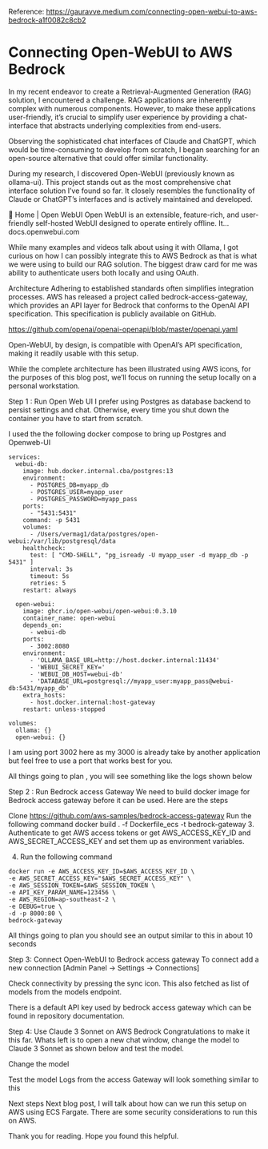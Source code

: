 
Reference: https://gauravve.medium.com/connecting-open-webui-to-aws-bedrock-a1f0082c8cb2

# Connecting Open-WebUI to AWS Bedrock

In my recent endeavor to create a Retrieval-Augmented Generation (RAG) solution, I encountered a challenge. RAG applications are inherently complex with numerous components. However, to make these applications user-friendly, it’s crucial to simplify user experience by providing a chat- interface that abstracts underlying complexities from end-users.

Observing the sophisticated chat interfaces of Claude and ChatGPT, which would be time-consuming to develop from scratch, I began searching for an open-source alternative that could offer similar functionality.

During my research, I discovered Open-WebUI (previously known as ollama-ui). This project stands out as the most comprehensive chat interface solution I’ve found so far. It closely resembles the functionality of Claude or ChatGPT’s interfaces and is actively maintained and developed.

🏡 Home | Open WebUI
Open WebUI is an extensible, feature-rich, and user-friendly self-hosted WebUI designed to operate entirely offline. It…
docs.openwebui.com

While many examples and videos talk about using it with Ollama, I got curious on how I can possibly integrate this to AWS Bedrock as that is what we were using to build our RAG solution. The biggest draw card for me was ability to authenticate users both locally and using OAuth.

Architecture
Adhering to established standards often simplifies integration processes. AWS has released a project called bedrock-access-gateway, which provides an API layer for Bedrock that conforms to the OpenAI API specification. This specification is publicly available on GitHub.

https://github.com/openai/openai-openapi/blob/master/openapi.yaml

Open-WebUI, by design, is compatible with OpenAI’s API specification, making it readily usable with this setup.

While the complete architecture has been illustrated using AWS icons, for the purposes of this blog post, we’ll focus on running the setup locally on a personal workstation.


Step 1 : Run Open Web UI
I prefer using Postgres as database backend to persist settings and chat. Otherwise, every time you shut down the container you have to start from scratch.

I used the the following docker compose to bring up Postgres and Openweb-UI

```
services:
  webui-db:
    image: hub.docker.internal.cba/postgres:13
    environment:
      - POSTGRES_DB=myapp_db
      - POSTGRES_USER=myapp_user
      - POSTGRES_PASSWORD=myapp_pass
    ports:
      - "5431:5431"
    command: -p 5431
    volumes:
      - /Users/vermag1/data/postgres/open-webui:/var/lib/postgresql/data
    healthcheck:
      test: [ "CMD-SHELL", "pg_isready -U myapp_user -d myapp_db -p 5431" ]
      interval: 3s
      timeout: 5s
      retries: 5
    restart: always

  open-webui:
    image: ghcr.io/open-webui/open-webui:0.3.10
    container_name: open-webui
    depends_on:
      - webui-db
    ports:
      - 3002:8080
    environment:
      - 'OLLAMA_BASE_URL=http://host.docker.internal:11434'
      - 'WEBUI_SECRET_KEY='
      - 'WEBUI_DB_HOST=webui-db'
      - 'DATABASE_URL=postgresql://myapp_user:myapp_pass@webui-db:5431/myapp_db'
    extra_hosts:
      - host.docker.internal:host-gateway
    restart: unless-stopped

volumes:
  ollama: {}
  open-webui: {}

```


I am using port 3002 here as my 3000 is already take by another application but feel free to use a port that works best for you.

All things going to plan , you will see something like the logs shown below

Step 2 : Run Bedrock access Gateway
We need to build docker image for Bedrock access gateway before it can be used. Here are the steps

Clone https://github.com/aws-samples/bedrock-access-gateway
Run the following command
docker build . -f Dockerfile_ecs -t bedrock-gateway
3. Authenticate to get AWS access tokens or get AWS_ACCESS_KEY_ID and AWS_SECRET_ACCESS_KEY and set them up as environment variables.

4. Run the following command

```
docker run -e AWS_ACCESS_KEY_ID=$AWS_ACCESS_KEY_ID \
-e AWS_SECRET_ACCESS_KEY="$AWS_SECRET_ACCESS_KEY" \
-e AWS_SESSION_TOKEN=$AWS_SESSION_TOKEN \
-e API_KEY_PARAM_NAME=123456 \
-e AWS_REGION=ap-southeast-2 \
-e DEBUG=true \
-d -p 8000:80 \
bedrock-gateway
```


All things going to plan you should see an output similar to this in about 10 seconds


Step 3: Connect Open-WebUI to Bedrock access gateway
To connect add a new connection [Admin Panel → Settings → Connections]


Check connectivity by pressing the sync icon. This also fetched as list of models from the models endpoint.

There is a default API key used by bedrock access gateway which can be found in repository documentation.

Step 4: Use Claude 3 Sonnet on AWS Bedrock
Congratulations to make it this far. Whats left is to open a new chat window, change the model to Claude 3 Sonnet as shown below and test the model.


Change the model

Test the model
Logs from the access Gateway will look something similar to this



Next steps
Next blog post, I will talk about how can we run this setup on AWS using ECS Fargate. There are some security considerations to run this on AWS.

Thank you for reading. Hope you found this helpful.

